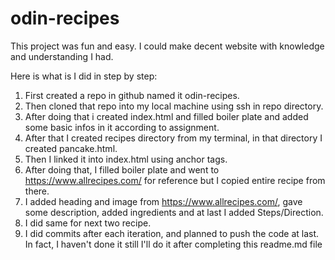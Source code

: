 # odin-recipes
This project was fun and easy. I could make decent website with knowledge and understanding I had.

Here is what is I did in step by step:
1. First created a repo in github named it odin-recipes.
2. Then cloned that repo into my local machine using ssh in repo directory.
3. After doing that i created index.html and filled boiler plate and added some basic infos in it according to assignment.
4. After that I created recipes directory from my terminal, in that directory I created pancake.html.
5. Then I linked it into index.html using anchor tags.
6. After doing that, I filled boiler plate and went to https://www.allrecipes.com/ for reference but I copied entire recipe from there.
7. I added heading and image from https://www.allrecipes.com/, gave some description, added ingredients and at last I added Steps/Direction.
8. I did same for next two recipe.
9. I did commits after each iteration, and planned to push the code at last. In fact, I haven't done it still I'll do it after completing this readme.md file  
